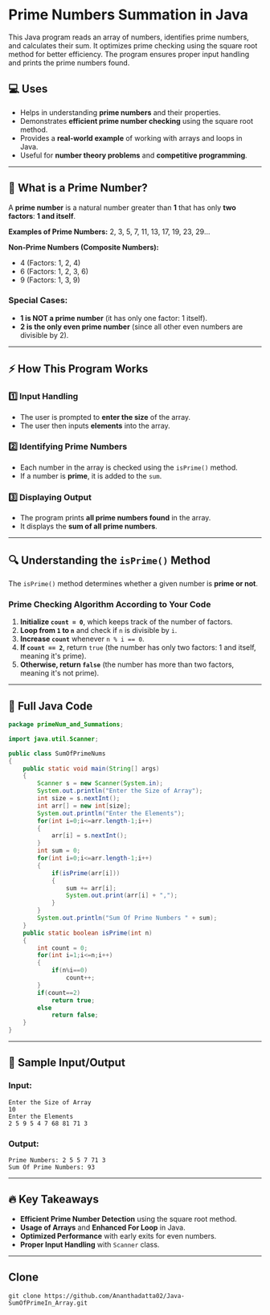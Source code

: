 


# Prime Numbers Summation in Java

This Java program reads an array of numbers, identifies prime numbers, and calculates their sum. It optimizes prime checking using the square root method for better efficiency. The program ensures proper input handling and prints the prime numbers found.

## 💻 Uses
- Helps in understanding **prime numbers** and their properties.
- Demonstrates **efficient prime number checking** using the square root method.
- Provides a **real-world example** of working with arrays and loops in Java.
- Useful for **number theory problems** and **competitive programming**.

---

## 🔢 What is a Prime Number?
A **prime number** is a natural number greater than **1** that has only **two factors**: **1 and itself**.

**Examples of Prime Numbers:** 2, 3, 5, 7, 11, 13, 17, 19, 23, 29...

**Non-Prime Numbers (Composite Numbers):**
- 4 (Factors: 1, 2, 4)
- 6 (Factors: 1, 2, 3, 6)
- 9 (Factors: 1, 3, 9)

### Special Cases:
- **1 is NOT a prime number** (it has only one factor: 1 itself).
- **2 is the only even prime number** (since all other even numbers are divisible by 2).

---

## ⚡ How This Program Works
### **1️⃣ Input Handling**
- The user is prompted to **enter the size** of the array.
- The user then inputs **elements** into the array.

### **2️⃣ Identifying Prime Numbers**
- Each number in the array is checked using the `isPrime()` method.
- If a number is **prime**, it is added to the `sum`.

### **3️⃣ Displaying Output**
- The program prints **all prime numbers found** in the array.
- It displays the **sum of all prime numbers**.

---

## 🔍 Understanding the `isPrime()` Method
The `isPrime()` method determines whether a given number is **prime or not**.

### **Prime Checking Algorithm According to Your Code**
1. **Initialize `count = 0`**, which keeps track of the number of factors.  
2. **Loop from `1` to `n`** and check if `n` is divisible by `i`.  
3. **Increase `count`** whenever `n % i == 0`.  
4. **If `count == 2`**, return `true` (the number has only two factors: 1 and itself, meaning it's prime).  
5. **Otherwise, return `false`** (the number has more than two factors, meaning it's not prime). 

---

## 📜 Full Java Code
```java
package primeNum_and_Summations;

import java.util.Scanner;

public class SumOfPrimeNums 
{
	public static void main(String[] args) 
	{
		Scanner s = new Scanner(System.in);
		System.out.println("Enter the Size of Array");
		int size = s.nextInt();
		int arr[] = new int[size];
		System.out.println("Enter the Elements");
		for(int i=0;i<=arr.length-1;i++)
		{
			arr[i] = s.nextInt();
		}
		int sum = 0;
		for(int i=0;i<=arr.length-1;i++)
		{
			if(isPrime(arr[i]))
			{
				sum += arr[i];
				System.out.print(arr[i] + ",");
			}
		}
		System.out.println("Sum Of Prime Numbers " + sum);
	}
	public static boolean isPrime(int n)
	{
		int count = 0;
		for(int i=1;i<=n;i++)
		{
			if(n%i==0)
				count++;
		}
		if(count==2)
			return true;
		else
			return false;
	}
}

```

---

## 🎯 Sample Input/Output
### **Input:**
```
Enter the Size of Array
10
Enter the Elements
2 5 9 5 4 7 68 81 71 3
```

### **Output:**
```
Prime Numbers: 2 5 5 7 71 3
Sum Of Prime Numbers: 93
```

---

## 🔥 Key Takeaways
- **Efficient Prime Number Detection** using the square root method.
- **Usage of Arrays** and **Enhanced For Loop** in Java.
- **Optimized Performance** with early exits for even numbers.
- **Proper Input Handling** with `Scanner` class.

---
## Clone
```
git clone https://github.com/Ananthadatta02/Java-SumOfPrimeIn_Array.git
```
